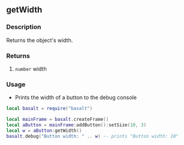 ## getWidth

### Description

Returns the object's width.

### Returns

1. `number` width

### Usage

* Prints the width of a button to the debug console

```lua
local basalt = require("basalt")

local mainFrame = basalt.createFrame()
local aButton = mainFrame:addButton():setSize(10, 3)
local w = aButton:getWidth()
basalt.debug("Button width: " .. w) -- prints "Button width: 10"
```
